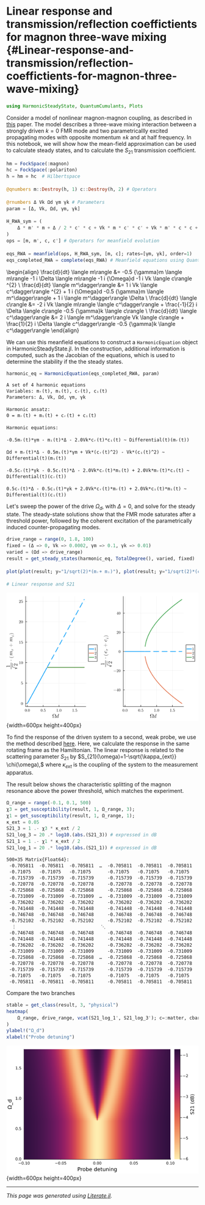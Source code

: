 


# Linear response and transmission/reflection coeffictients for magnon three-wave mixing {#Linear-response-and-transmission/reflection-coeffictients-for-magnon-three-wave-mixing}

```julia
using HarmonicSteadyState, QuantumCumulants, Plots
```


Consider a model of nonlinear magnon-magnon coupling, as described in [this](https://arxiv.org/abs/2506.11527) paper. The model describes  a three-wave mixing interaction between a strongly driven $k=0$ FMR mode and two parametricallly excited propagating modes with opposite momentum $\pm k$ and at half frequency. In this notebook, we will show how the mean-field approximation can be used to calculate steady states, and to calculate the $S_{21}$ transmission coefficient.

```julia
hm = FockSpace(:magnon)
hc = FockSpace(:polariton)
h = hm ⊗ hc  # Hilbertspace

@qnumbers m::Destroy(h, 1) c::Destroy(h, 2) # Operators

@rnumbers Δ Vk Ωd γm γk # Parameters
param = [Δ, Vk, Ωd, γm, γk]

H_RWA_sym = (
    Δ * m' * m + Δ / 2 * c' * c + Vk * m * c' * c' + Vk * m' * c * c + (Ωd * m + Ωd * m')
)
ops = [m, m', c, c'] # Operators for meanfield evolution

eqs_RWA = meanfield(ops, H_RWA_sym, [m, c]; rates=[γm, γk], order=1)
eqs_completed_RWA = complete(eqs_RWA) # Meanfield equations using QuantumCumulants.jl
```

\begin{align}
\frac{d}{dt} \langle m\rangle  &= -0.5 {\gamma}m \langle m\rangle  -1 i \Delta \langle m\rangle  -1 i {\Omega}d -1 i Vk \langle c\rangle ^{2} \\
\frac{d}{dt} \langle m^\dagger\rangle  &= 1 i Vk \langle c^\dagger\rangle ^{2} + 1 i {\Omega}d -0.5 {\gamma}m \langle m^\dagger\rangle  + 1 i \langle m^\dagger\rangle  \Delta \\
\frac{d}{dt} \langle c\rangle  &= -2 i Vk \langle m\rangle  \langle c^\dagger\rangle  + \frac{-1}{2} i \Delta \langle c\rangle  -0.5 {\gamma}k \langle c\rangle  \\
\frac{d}{dt} \langle c^\dagger\rangle  &= 2 i \langle m^\dagger\rangle  Vk \langle c\rangle  + \frac{1}{2} i \Delta \langle c^\dagger\rangle  -0.5 {\gamma}k \langle c^\dagger\rangle 
\end{align}


We can use this meanfield equations to construct a `HarmonicEquation` object in HarmonicSteadyState.jl. In the construction, additional information is computed, such as the Jacobian of the equations, which is used to determine the stability if the the steady states.

```julia
harmonic_eq = HarmonicEquation(eqs_completed_RWA, param)
```


```ansi
A set of 4 harmonic equations
Variables: mᵣ(t), mᵢ(t), cᵣ(t), cᵢ(t)
Parameters: Δ, Vk, Ωd, γm, γk

Harmonic ansatz: 
0 = mᵣ(t) + mᵢ(t) + cᵣ(t) + cᵢ(t)

Harmonic equations:

-0.5mᵣ(t)*γm - mᵢ(t)*Δ - 2.0Vk*cᵣ(t)*cᵢ(t) ~ Differential(t)(mᵣ(t))

Ωd + mᵣ(t)*Δ - 0.5mᵢ(t)*γm + Vk*(cᵣ(t)^2) - Vk*(cᵢ(t)^2) ~ Differential(t)(mᵢ(t))

-0.5cᵣ(t)*γk - 0.5cᵢ(t)*Δ - 2.0Vk*cᵣ(t)*mᵢ(t) + 2.0Vk*mᵣ(t)*cᵢ(t) ~ Differential(t)(cᵣ(t))

0.5cᵣ(t)*Δ - 0.5cᵢ(t)*γk + 2.0Vk*cᵣ(t)*mᵣ(t) + 2.0Vk*cᵢ(t)*mᵢ(t) ~ Differential(t)(cᵢ(t))

```


Let&#39;s sweep the power of the drive $\Omega_d$, with $\Delta=0$, and solve for the steady state. The steady-state solutions show that the FMR mode saturates after a threshold power, followed by the coherent excitation of the parametrically induced counter-propagating modes.

```julia
drive_range = range(0, 1.8, 100)
fixed = (Δ => 0, Vk => 0.0002, γm => 0.1, γk => 0.01)
varied = (Ωd => drive_range)
result = get_steady_states(harmonic_eq, TotalDegree(), varied, fixed)

plot(plot(result; y="1/sqrt(2)*(mᵣ+ mᵢ)"), plot(result; y="1/sqrt(2)*(cᵣ + cᵢ)"))

# Linear response and S21
```

![](uilcwxq.png){width=600px height=400px}

To find the response of the driven system to a second, weak probe, we use the method described [here](https://quantumengineeredsystems.github.io/HarmonicBalance.jl/stable/background/stability_response#linresp_background). Here, we calculate the response in the same rotating frame as the Hamiltonian. The linear response is related to the scattering parameter $S_{21}$ by $S_{21}(\omega)=1-\sqrt{\kappa_{ext}} \chi(\omega),$ where $\kappa_{ext}$ is the coupling of the system to the measurement apparatus.

The result below shows the characteristic splitting of the magnon resonance above the power threshold, which matches the experiment.

```julia
Ω_range = range(-0.1, 0.1, 500)
χ3 = get_susceptibility(result, 1, Ω_range, 3);
χ1 = get_susceptibility(result, 1, Ω_range, 1);
κ_ext = 0.05
S21_3 = 1 .- χ3 * κ_ext / 2
S21_log_3 = 20 .* log10.(abs.(S21_3)) # expressed in dB
S21_1 = 1 .- χ1 * κ_ext / 2
S21_log_1 = 20 .* log10.(abs.(S21_1)) # expressed in dB
```


```ansi
500×35 Matrix{Float64}:
 -0.705811  -0.705811  -0.705811  …  -0.705811  -0.705811  -0.705811
 -0.71075   -0.71075   -0.71075      -0.71075   -0.71075   -0.71075
 -0.715739  -0.715739  -0.715739     -0.715739  -0.715739  -0.715739
 -0.720778  -0.720778  -0.720778     -0.720778  -0.720778  -0.720778
 -0.725868  -0.725868  -0.725868     -0.725868  -0.725868  -0.725868
 -0.731009  -0.731009  -0.731009  …  -0.731009  -0.731009  -0.731009
 -0.736202  -0.736202  -0.736202     -0.736202  -0.736202  -0.736202
 -0.741448  -0.741448  -0.741448     -0.741448  -0.741448  -0.741448
 -0.746748  -0.746748  -0.746748     -0.746748  -0.746748  -0.746748
 -0.752102  -0.752102  -0.752102     -0.752102  -0.752102  -0.752102
  ⋮                               ⋱                        
 -0.746748  -0.746748  -0.746748     -0.746748  -0.746748  -0.746748
 -0.741448  -0.741448  -0.741448     -0.741448  -0.741448  -0.741448
 -0.736202  -0.736202  -0.736202     -0.736202  -0.736202  -0.736202
 -0.731009  -0.731009  -0.731009     -0.731009  -0.731009  -0.731009
 -0.725868  -0.725868  -0.725868  …  -0.725868  -0.725868  -0.725868
 -0.720778  -0.720778  -0.720778     -0.720778  -0.720778  -0.720778
 -0.715739  -0.715739  -0.715739     -0.715739  -0.715739  -0.715739
 -0.71075   -0.71075   -0.71075      -0.71075   -0.71075   -0.71075
 -0.705811  -0.705811  -0.705811     -0.705811  -0.705811  -0.705811
```


Compare the two branches

```julia
stable = get_class(result, 3, "physical")
heatmap(
    Ω_range, drive_range, vcat(S21_log_1', S21_log_3'); c=:matter, cbar_title="S21 (dB)"
)
ylabel!("Ω_d")
xlabel!("Probe detuning")
```

![](jicvpgx.png){width=600px height=400px}


---


_This page was generated using [Literate.jl](https://github.com/fredrikekre/Literate.jl)._
